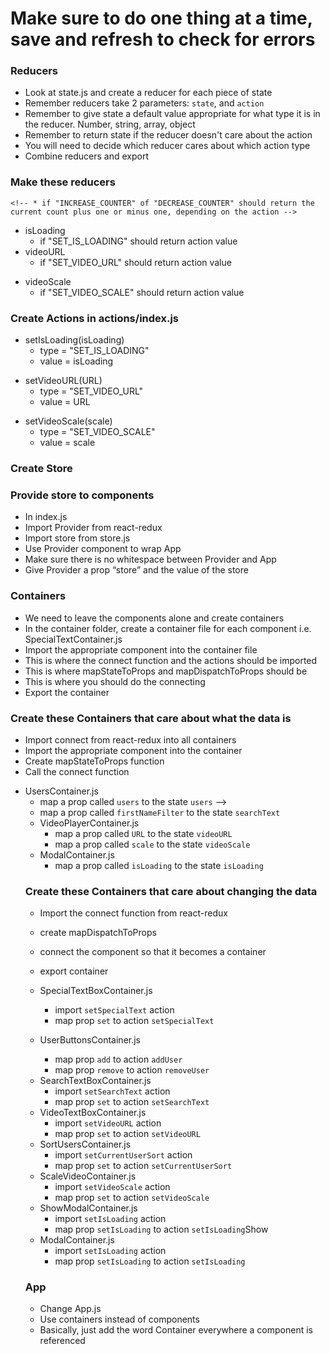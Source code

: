# Make sure to do one thing at a time, save and refresh to check for errors

###  Reducers
  <!-- * Create Reducers in reducers/index.js -->
  * Look at state.js and create a reducer for each piece of state
  * Remember reducers take 2 parameters: `state`, and `action`
  * Remember to give state a default value appropriate for what type it is in the reducer. Number, string, array, object
  * Remember to return state if the reducer doesn't care about the action
  * You will need to decide which reducer cares about which action type
  * Combine reducers and export

### Make these reducers
  <!-- * currentCount -->
    <!-- * if "INCREASE_COUNTER" of "DECREASE_COUNTER" should return the current count plus one or minus one, depending on the action -->
  <!-- * specialText
    * if "SET_SPECIAL_TEXT" should return the action value -->
  <!-- * currentCity
    * if "SET_CURRENT_CITY" should return the action value -->
  <!-- * users
    * if "REMOVE_USER" OR "ADD_USER" should return slice(1) to remove the first user or [...state,action.value] to add a user -->
  <!-- * currentTemp
    * if "SET_TEMP" should return action value -->
  * isLoading
    * if "SET_IS_LOADING" should return action value  
  * videoURL
    * if "SET_VIDEO_URL" should return action value
  <!-- * searchText
    * if "SET_SEARCH_TEXT" should return action value -->
  <!-- * currentUserSort
    * if "SET_CURRENT_USER_SORT" should return action value -->
  * videoScale
    * if "SET_VIDEO_SCALE" should return action value
### Create Actions in actions/index.js
  <!-- * increaseCounter()
    * type = "INCREASE_COUNTER" -->
  <!-- * decreaseCounter()
    * type = "DECREASE_COUNTER" -->
  <!-- * setSpecialText(text)
    * type = "SET_SPECIAL_TEXT"
    * value = text -->
  <!-- * removeUser()
    * type = "REMOVE_USER" -->
  <!-- * addUser(user)
    * type = "ADD_USER"
    * value = user -->
  <!-- * setSearchText(text)
    * type = "SET_SEARCH_TEXT"
    * value = text -->
  * setIsLoading(isLoading)
    * type = "SET_IS_LOADING"
    * value = isLoading
  <!-- * setTemp(temp)
    * type = "SET_TEMP"
    * value = temp -->
  <!-- * setCurrentCity(city)
    * type = "SET_CURRENT_CITY"
    * value = city -->
  * setVideoURL(URL)
    * type = "SET_VIDEO_URL"
    * value = URL
  <!-- * setCurrentUserSort(sort)
    * type = "SET_CURRENT_USER_SORT"
    * value = sort -->
  * setVideoScale(scale)
    * type = "SET_VIDEO_SCALE"
    * value = scale
### Create Store
  <!-- * Create a store.js file -->
  <!-- * Import state from state.js -->
  <!-- * import createStore from redux -->
  <!-- * import reducers from reducers
  * create the store
  * export the store -->

### Provide store to components
  * In index.js
  * Import Provider from react-redux
  * Import store from store.js
  * Use Provider component to wrap App
  * Make sure there is no whitespace between Provider and App
  * Give Provider a prop “store” and the value of the store


### Containers
  * We need to leave the components alone and create containers
  * In the container folder, create a container file for each component i.e. SpecialTextContainer.js
  * Import the appropriate component into the container file
  * This is where the connect function and the actions should be imported
  * This is where mapStateToProps and mapDispatchToProps should be
  * This is where you should do the connecting
  * Export the container



### Create these Containers that care about what the data is
  * Import connect from react-redux into all containers
  * Import the appropriate component into the container
  * Create mapStateToProps function
  * Call the connect function
  <!-- * SpecialTextContainer.js
    * map a prop called `text` to the state `specialText` -->
  * UsersContainer.js
    * map a prop called `users` to the state `users` -->
    * map a prop called `firstNameFilter` to the state `searchText`
    <!-- * map a prop called `sortOn` to the state `currentUserSort`
  * CounterContainer.js
    * map a prop called `count` to the state `currentCount`
  <!-- * CurrentCityContainer.js
    * map a prop called `text` to the state `currentCity` -->
  <!-- * ThermostatContainer.js
    * map a prop called `temp` to the state `currentTemp` -->
  * VideoPlayerContainer.js
    * map a prop called `URL` to the state `videoURL`
    * map a prop called `scale` to the state `videoScale`
  * ModalContainer.js
    * map a prop called `isLoading` to the state `isLoading`

### Create these Containers that care about changing the data
  * Import the connect function from react-redux
  * create mapDispatchToProps
  * connect the component so that it becomes a container
  * export container

  * SpecialTextBoxContainer.js
    * import `setSpecialText` action
    * map prop `set` to action `setSpecialText`
  * UserButtonsContainer.js
    <!-- * import `addUser` and `removeUser` action -->
    * map prop `add` to action `addUser`
    * map prop `remove` to action `removeUser`
  <!-- * CityDropDownContainer.js
    * import `setCurrentCity` action
    * map prop `set` to action `setCurrentCity` -->
  <!-- * ChangeTemperatureContainer.js
    * import `setTemp` action
    * map prop `set` to action `setTemp` -->
  <!-- * CounterButtonContainer.js
    * import the increaseCounter and decreaseCounter actions
    * map prop `increase` to action `increaseCounter`
    * map prop `decrease` to action `decreaseCounter` -->
  * SearchTextBoxContainer.js
    * import `setSearchText` action
    * map prop `set` to action `setSearchText`
  <!-- * ChangeTemperatureContainer.js
    * import `setTemp` action
    * map prop `set` to action `setTemp` -->
  * VideoTextBoxContainer.js
    * import `setVideoURL` action
    * map prop `set` to action `setVideoURL`
  * SortUsersContainer.js
    * import `setCurrentUserSort` action
    * map prop `set` to action `setCurrentUserSort`
  * ScaleVideoContainer.js
    * import `setVideoScale` action
    * map prop `set` to action `setVideoScale`
  * ShowModalContainer.js
    * import `setIsLoading` action
    * map prop `setIsLoading` to action `setIsLoading`Show
  * ModalContainer.js
    * import `setIsLoading` action
    * map prop `setIsLoading` to action `setIsLoading`

### App
  * Change App.js
  * Use containers instead of components
  * Basically, just add the word Container everywhere a component is referenced
